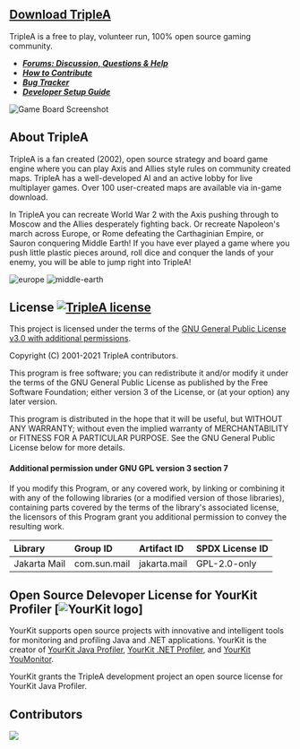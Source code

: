 ## [Download TripleA](http://triplea-game.org/download/)
TripleA is a free to play, volunteer run, 100% open source gaming community.

  - ***[Forums: Discussion, Questions & Help](https://forums.triplea-game.org/category/10/help-questions)***
  - ***[How to Contribute](/docs/contribute.md)***
  - ***[Bug Tracker](https://github.com/triplea-game/triplea/issues/new)***
  - ***[Developer Setup Guide](/docs/development/README.md)***

![Game Board Screenshot](https://user-images.githubusercontent.com/12397753/36015523-a4e28a24-0d23-11e8-84c0-c4bd0ee19ce0.png)


## About TripleA

TripleA is a fan created (2002), open source strategy and board game engine where you can play Axis and
Allies style rules on community created maps. TripleA has a well-developed AI and an active lobby for live
multiplayer games. Over 100 user-created maps are available via in-game download.

In TripleA you can recreate World War 2 with the Axis pushing through to Moscow and the Allies desperately
fighting back. Or recreate Napoleon's march across Europe, or Rome defeating the Carthaginian Empire,
or Sauron conquering Middle Earth! If you have ever played a game where you push little plastic
pieces around, roll dice and conquer the lands of your enemy, you will be able to jump right into TripleA!

![europe](https://user-images.githubusercontent.com/12397753/132109225-71e6c02d-425e-4b8d-9537-7ac66baebbfd.jpeg)
![middle-earth](https://user-images.githubusercontent.com/12397753/132109223-14a0aa2e-a950-4a5e-9937-3c4b52211cd9.jpeg)

## License<span>&nbsp;</span>[![TripleA license](https://img.shields.io/github/license/triplea-game/triplea.svg?style=flat-square)](https://github.com/triplea-game/triplea/blob/master/LICENSE)

This project is licensed under the terms of the
[GNU General Public License v3.0 with additional permissions](/LICENSE).

Copyright (C) 2001-2021 TripleA contributors.

This program is free software; you can redistribute it and/or modify it under the terms
of the GNU General Public License as published by the Free Software Foundation; either
version 3 of the License, or (at your option) any later version.

This program is distributed in the hope that it will be useful, but WITHOUT ANY WARRANTY;
without even the implied warranty of MERCHANTABILITY or FITNESS FOR A PARTICULAR PURPOSE.
See the GNU General Public License below for more details.

#### Additional permission under GNU GPL version 3 section 7

If you modify this Program, or any covered work, by linking or combining it with any
of the following libraries (or a modified version of those libraries), containing
parts covered by the terms of the library's associated license, the licensors of
this Program grant you additional permission to convey the resulting work.

Library | Group ID | Artifact ID | SPDX License ID
:-- | :-- | :-- | :--
Jakarta Mail | com.sun.mail | jakarta.mail | GPL-2.0-only

## Open Source Delevoper License for YourKit Profiler [![YourKit logo](https://www.yourkit.com/images/yklogo.png)]

YourKit supports open source projects with innovative and intelligent tools for monitoring and profiling Java and .NET applications.
YourKit is the creator of <a href="https://www.yourkit.com/java/profiler/">YourKit Java Profiler</a>, <a href="https://www.yourkit.com/.net/profiler/">YourKit .NET Profiler</a>, and <a href="https://www.yourkit.com/youmonitor/">YourKit YouMonitor</a>.

YourKit grants the TripleA development project an open source license for YourKit Java Profiler.

## Contributors
<a href="https://github.com/triplea-game/triplea/graphs/contributors">
  <img src="https://contrib.rocks/image?repo=triplea-game/triplea" />
</a>
